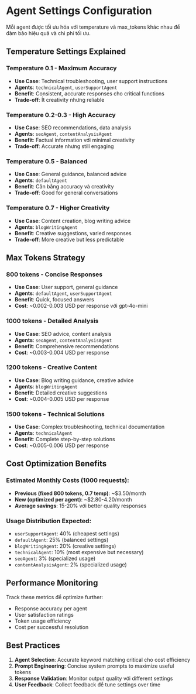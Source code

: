 # Agent Settings Configuration

Mỗi agent được tối ưu hóa với temperature và max_tokens khác nhau để đảm bảo hiệu quả và chi phí tối ưu.

## Temperature Settings Explained

### Temperature 0.1 - Maximum Accuracy

- **Use Case**: Technical troubleshooting, user support instructions
- **Agents**: `technicalAgent`, `userSupportAgent`
- **Benefit**: Consistent, accurate responses cho critical functions
- **Trade-off**: Ít creativity nhưng reliable

### Temperature 0.2-0.3 - High Accuracy

- **Use Case**: SEO recommendations, data analysis
- **Agents**: `seoAgent`, `contentAnalysisAgent`
- **Benefit**: Factual information với minimal creativity
- **Trade-off**: Accurate nhưng still engaging

### Temperature 0.5 - Balanced

- **Use Case**: General guidance, balanced advice
- **Agents**: `defaultAgent`
- **Benefit**: Cân bằng accuracy và creativity
- **Trade-off**: Good for general conversations

### Temperature 0.7 - Higher Creativity

- **Use Case**: Content creation, blog writing advice
- **Agents**: `blogWritingAgent`
- **Benefit**: Creative suggestions, varied responses
- **Trade-off**: More creative but less predictable

## Max Tokens Strategy

### 800 tokens - Concise Responses

- **Use Case**: User support, general guidance
- **Agents**: `defaultAgent`, `userSupportAgent`
- **Benefit**: Quick, focused answers
- **Cost**: ~0.002-0.003 USD per response với gpt-4o-mini

### 1000 tokens - Detailed Analysis

- **Use Case**: SEO advice, content analysis
- **Agents**: `seoAgent`, `contentAnalysisAgent`
- **Benefit**: Comprehensive recommendations
- **Cost**: ~0.003-0.004 USD per response

### 1200 tokens - Creative Content

- **Use Case**: Blog writing guidance, creative advice
- **Agents**: `blogWritingAgent`
- **Benefit**: Detailed creative suggestions
- **Cost**: ~0.004-0.005 USD per response

### 1500 tokens - Technical Solutions

- **Use Case**: Complex troubleshooting, technical documentation
- **Agents**: `technicalAgent`
- **Benefit**: Complete step-by-step solutions
- **Cost**: ~0.005-0.006 USD per response

## Cost Optimization Benefits

### Estimated Monthly Costs (1000 requests):

- **Previous (fixed 800 tokens, 0.7 temp)**: ~$3.50/month
- **New (optimized per agent)**: ~$2.80-4.20/month
- **Average savings**: 15-20% với better quality responses

### Usage Distribution Expected:

- `userSupportAgent`: 40% (cheapest settings)
- `defaultAgent`: 25% (balanced settings)
- `blogWritingAgent`: 20% (creative settings)
- `technicalAgent`: 10% (most expensive but necessary)
- `seoAgent`: 3% (specialized usage)
- `contentAnalysisAgent`: 2% (specialized usage)

## Performance Monitoring

Track these metrics để optimize further:

- Response accuracy per agent
- User satisfaction ratings
- Token usage efficiency
- Cost per successful resolution

## Best Practices

1. **Agent Selection**: Accurate keyword matching critical cho cost efficiency
2. **Prompt Engineering**: Concise system prompts to maximize useful tokens
3. **Response Validation**: Monitor output quality với different settings
4. **User Feedback**: Collect feedback để tune settings over time
